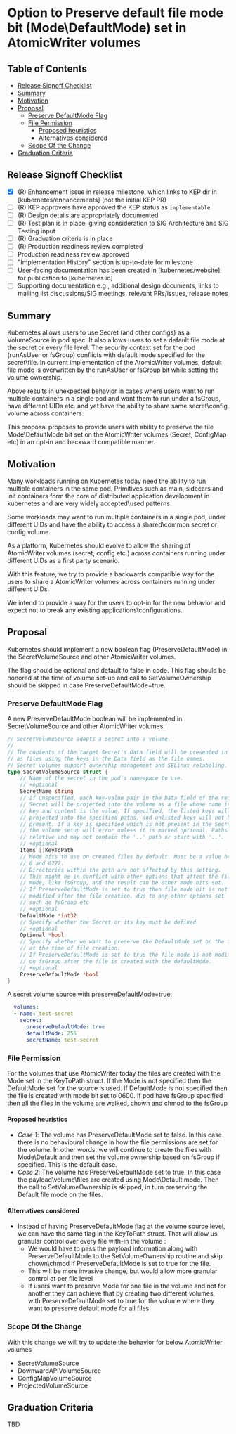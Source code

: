 # Option to Preserve default file mode bit (Mode\DefaultMode) set in AtomicWriter volumes

## Table of Contents

<!-- toc -->
- [Release Signoff Checklist](#release-signoff-checklist)
- [Summary](#summary)
- [Motivation](#motivation)
- [Proposal](#proposal)
  - [Preserve DefaultMode Flag](#preserve-defaultMode-flag)
  - [File Permission](#file-permission)
    - [Proposed heuristics](#proposed-heuristics)
    - [Alternatives considered](#alternatives-considered)
  - [Scope Of the Change](#scope-of-the-change)
- [Graduation Criteria](#graduation-criteria)
<!-- /toc -->

## Release Signoff Checklist

- [x] (R) Enhancement issue in release milestone, which links to KEP dir in [kubernetes/enhancements] (not the initial KEP PR)
- [ ] (R) KEP approvers have approved the KEP status as `implementable`
- [ ] (R) Design details are appropriately documented
- [ ] (R) Test plan is in place, giving consideration to SIG Architecture and SIG Testing input
- [ ] (R) Graduation criteria is in place
- [ ] (R) Production readiness review completed
- [ ] Production readiness review approved
- [ ] "Implementation History" section is up-to-date for milestone
- [ ] User-facing documentation has been created in [kubernetes/website], for publication to [kubernetes.io]
- [ ] Supporting documentation e.g., additional design documents, links to mailing list discussions/SIG meetings, relevant PRs/issues, release notes

## Summary

Kubernetes allows users to use Secret (and other configs) as a VolumeSource
in pod spec. It also allows users to set a default file mode at the secret
or every file level.
The security context set for the pod (runAsUser or fsGroup) conflicts with
default mode specified for the secret\file. In current implementation of the
AtomicWriter volumes, default file mode is overwritten by the runAsUser or fsGroup
bit while setting the volume ownership.

Above results in unexpected behavior in cases where users want to run multiple
containers in a single pod and want them to run under a fsGroup, have different UIDs etc.
and yet have the ability to share same secret\config volume across containers.

This proposal proposes to provide users with ability to preserve the file Mode\DefaultMode bit set on the
AtomicWriter volumes (Secret, ConfigMap etc) in an opt-in and backward compatible manner.

## Motivation

Many workloads running on Kubernetes today need the ability to run multiple containers
in the same pod. Primitives such as main, sidecars and init containers form the core
of distributed application development in kubernetes and are very widely accepted\used patterns.

Some workloads may want to run multiple containers in a single pod, under different UIDs and
have the ability to access a shared\common secret or config volume.

As a platform, Kubernetes should evolve to allow the sharing of AtomicWriter volumes (secret, config etc.)
across containers running under different UIDs as a first party scenario.

With this feature, we try to provide a backwards compatible way for the users to
share a AtomicWriter volumes across containers running under different UIDs.

We intend to provide a way for the users to opt-in for the new behavior and expect not to break
any existing applications\configurations.

## Proposal

Kubernetes should implement a new boolean flag (PreserveDefaultMode) in the SecretVolumeSource and
other AtomicWriter volumes.

The flag should be optional and default to false in code. This flag should be honored at the time of volume
set-up and call to SetVolumeOwnership should be skipped in case PreserveDefaultMode=true.

### Preserve DefaultMode Flag

A new PreserveDefaultMode boolean will be implemented in SecretVolumeSource and other AtomicWriter volumes.

```go
// SecretVolumeSource adapts a Secret into a volume.
//
// The contents of the target Secret's Data field will be presented in a volume
// as files using the keys in the Data field as the file names.
// Secret volumes support ownership management and SELinux relabeling.
type SecretVolumeSource struct {
    // Name of the secret in the pod's namespace to use.
    // +optional
    SecretName string
    // If unspecified, each key-value pair in the Data field of the referenced
    // Secret will be projected into the volume as a file whose name is the
    // key and content is the value. If specified, the listed keys will be
    // projected into the specified paths, and unlisted keys will not be
    // present. If a key is specified which is not present in the Secret,
    // the volume setup will error unless it is marked optional. Paths must be
    // relative and may not contain the '..' path or start with '..'.
    // +optional
    Items []KeyToPath
    // Mode bits to use on created files by default. Must be a value between
    // 0 and 0777.
    // Directories within the path are not affected by this setting.
    // This might be in conflict with other options that affect the file
    // mode, like fsGroup, and the result can be other mode bits set.
    // If PreserveDefaultMode is set to true then file mode bit is not
    // modified after the file creation, due to any other options set
    // such as fsGroup etc
    // +optional
    DefaultMode *int32
    // Specify whether the Secret or its key must be defined
    // +optional
    Optional *bool
    // Specify whether we want to preserve the DefaultMode set on the files
    // at the time of file creation.
    // If PreserveDefaultMode is set to true the file mode is not modified based
    // on fsGroup after the file is created with the defaultMode.
    // +optional
    PreserveDefaultMode *bool
}
```

A secret volume source with preserveDefaultMode=true:

```yaml
  volumes:
  - name: test-secret
    secret:
      preserveDefaultMode: true
      defaultMode: 256
      secretName: test-secret
```

### File Permission

For the volumes that use AtomicWriter today the files are created with the Mode set in the KeyToPath struct.
If the Mode is not specified then the DefaultMode set for the source is used.
If DefaultMode is not specified then the file is created with mode bit set to 0600.
If pod have fsGroup specified then all the files in the volume are walked,
chown and chmod to the fsGroup

#### Proposed heuristics

- *Case 1*: The volume has PreserveDefaultMode set to false.
    In this case there is no behavioural change in how the file permissions are
    set for the volume. In other words, we will continue to create the files
    with Mode\Default and then set the volume ownership based on fsGroup if specified.
    This is the default case.
- *Case 2*: The volume has PreserveDefaultMode set to true.
    In this case the payload\volume\files are created using Mode\Default mode.
    Then the call to SetVolumeOwnership is skipped, in turn preserving the Default file mode on the files.

#### Alternatives considered

- Instead of having PreserveDefaultMode flag at the volume source level, we can have the same flag in
    the KeyToPath struct. That will allow us granular control over every file with-in the volume :
  - We would have to pass the payload information along with PreserveDefaultMode to the SetVolumeOwnership routine
        and skip chown\chmod if PreserveDefaultMode is set to true for the file.
  - This will be more invasive change, but would allow more granular control at per file level
  - If users want to preserve Mode for one file in the volume and not for another they can achieve that by creating
        two different volumes, with PreserveDefaultMode set to true for the volume where they want to preserve default mode for all files

### Scope Of the Change

With this change we will try to update the behavior for below AtomicWriter volumes

- SecretVolumeSource
- DownwardAPIVolumeSource
- ConfigMapVolumeSource
- ProjectedVolumeSource

## Graduation Criteria

TBD

